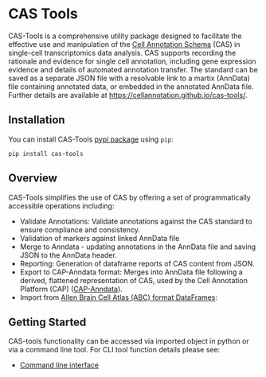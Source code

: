 # CAS Tools

CAS-Tools is a comprehensive utility package designed to facilitate the effective use and manipulation of the [Cell Annotation Schema](https://github.com/cellannotation/cell-annotation-schema) (CAS) in single-cell transcriptomics data analysis.  CAS supports recording the rationale and evidence for single cell annotation, including gene expression evidence and details of automated annotation transfer. The standard can be saved as a separate JSON file with a resolvable link to a martix (AnnData) file containing annotated data, or embedded in the annotated AnnData file. Further details are available at https://cellannotation.github.io/cas-tools/.

## Installation

You can install CAS-Tools [pypi package](https://pypi.org/project/cas-tools/) using `pip`:

```commandline
pip install cas-tools
```

## Overview

CAS-Tools simplifies the use of CAS by offering a set of programmatically accessible operations including:

- Validate Annotations: Validate annotations against the CAS standard to ensure compliance and consistency.
- Validation of markers against linked AnnData file
- Merge to Anndata - updating annotations in the AnnData file and saving JSON to the AnnData header.
- Reporting: Generation of dataframe reports of CAS content from JSON.
- Export to CAP-Anndata format: Merges into AnnData file following a derived, flattened representation of CAS, used by the Cell Annotation Platform (CAP) ([CAP-Anndata](https://github.com/cellannotation/cell-annotation-schema/blob/main/docs/cap_anndata_schema.md)). 
- Import from [Allen Brain Cell Atlas (ABC) format DataFrames](https://github.com/AllenInstitute/abc_atlas_access): 

## Getting Started

CAS-tools functionality can be accessed via imported object in python or via a command line tool. For CLI tool function details please see:

- [Command line interface](docs/cli.md)

